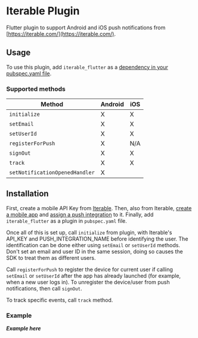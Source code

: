 # Iterable Plugin

Flutter plugin to support Android and iOS push notifications from [https://iterable.com/](https://iterable.com/).

## Usage
To use this plugin, add `iterable_flutter` as a [dependency in your pubspec.yaml file](https://flutter.io/platform-plugins/).

### Supported methods
| Method | Android | iOS |
|---|---|---|
| `initialize` | X | X |
| `setEmail` | X | X |
| `setUserId` | X | X |
| `registerForPush` | X | N/A |
| `signOut` | X | X |
| `track` | X | X |
| `setNotificationOpenedHandler` | X | |

## Installation
First, create a mobile API Key from [Iterable](https://support.iterable.com/hc/en-us/articles/360043464871#creating-api-keys).
Then, also from Iterable, [create a mobile app](https://support.iterable.com/hc/en-us/articles/115000331943#_2-create-a-mobile-app-in-iterable) and [assign a push integration](https://support.iterable.com/hc/en-us/articles/115000331943#_3-assign-a-push-integration-to-the-mobile-app)
to it.
Finally, add `iterable_flutter` as a plugin in `pubspec.yaml` file.

Once all of this is set up, call `initialize` from plugin, with Iterable's API_KEY and PUSH_INTEGRATION_NAME before identifying the user. The identification can be done either
using `setEmail` or `setUserId` methods. Don't set an email and user ID in the same session, doing so causes the SDK to treat them as different users.

Call `registerForPush` to register the device for current user if calling `setEmail` or `setUserId` after the app has already launched (for example, when a new user logs in).
To unregister the device/user from push notifications, then call `signOut`.

To track specific events, call `track` method.

### Example
***Example here***
